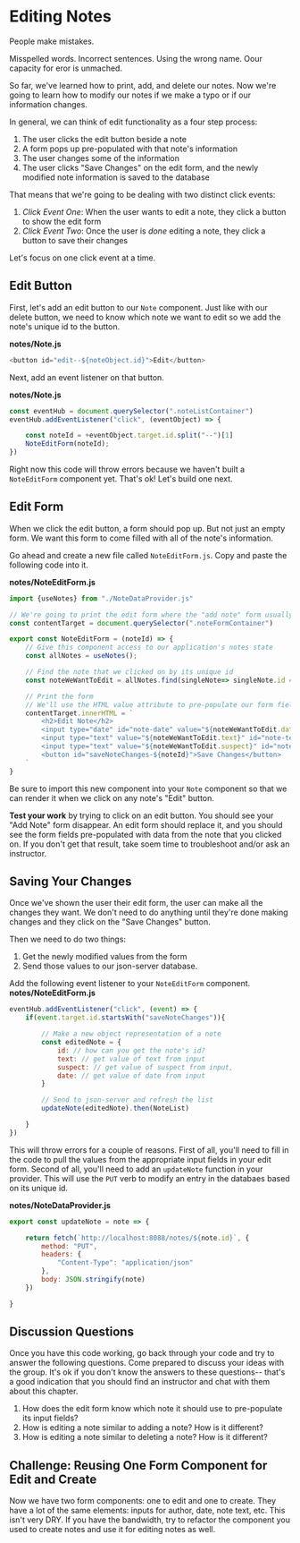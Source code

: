 # Editing Notes


People make mistakes.

Misspelled words. Incorrect sentences. Using the wrong name. Oour capacity for eror is unmached.

So far, we've learned how to print, add, and delete our notes. Now we're going to learn how to modify our notes if we make a typo or if our information changes.

In general, we can think of edit functionality as a four step process:

1. The user clicks the edit button beside a note
2. A form pops up pre-populated with that note's information
3. The user changes some of the information
4. The user clicks "Save Changes" on the edit form, and the newly modified note information is saved to the database

That means that we're going to be dealing with two distinct click events:

1. _Click Event One_: When the user wants to edit a note, they click a button to show the edit form
2. _Click Event Two_: Once the user is _done_ editing a note, they click a button to save their changes

Let's focus on one click event at a time.

## Edit Button
First, let's add an edit button to our `Note` component. Just like with our delete button, we need to know which note we want to edit so we add the note's unique id to the button.

**notes/Note.js**
```js
<button id="edit--${noteObject.id}">Edit</button>
```
Next, add an event listener on that button.

**notes/Note.js**
```js
const eventHub = document.querySelector(".noteListContainer")
eventHub.addEventListener("click", (eventObject) => {

    const noteId = +eventObject.target.id.split("--")[1]
    NoteEditForm(noteId);
})
```
Right now this code will throw errors because we haven't built a `NoteEditForm` component yet. That's ok! Let's build one next.

## Edit Form
When we click the edit button, a form should pop up. But not just an empty form. We want this form to come filled with all of the note's information.

Go ahead and create a new file called `NoteEditForm.js`. Copy and paste the following code into it.

**notes/NoteEditForm.js**
```js
import {useNotes} from "./NoteDataProvider.js"

// We're going to print the edit form where the "add note" form usually goes. We could move it around on the page by changing our content target.
const contentTarget = document.querySelector(".noteFormContainer")

export const NoteEditForm = (noteId) => {
    // Give this component access to our application's notes state
    const allNotes = useNotes();

    // Find the note that we clicked on by its unique id
    const noteWeWantToEdit = allNotes.find(singleNote=> singleNote.id === noteId)

    // Print the form
    // We'll use the HTML value attribute to pre-populate our form fields with the note's info
    contentTarget.innerHTML = `
        <h2>Edit Note</h2>
        <input type="date" id="note-date" value="${noteWeWantToEdit.date}" />
        <input type="text" value="${noteWeWantToEdit.text}" id="note-text" />
        <input type="text" value="${noteWeWantToEdit.suspect}" id="note-suspect" />
        <button id="saveNoteChanges-${noteId}">Save Changes</button>
    `
}
```
Be sure to import this new component into your `Note` component so that we can render it when we click on any note's "Edit" button.

**Test your work** by trying to click on an edit button. You should see your "Add Note" form disappear. An edit form should replace it, and you should see the form fields pre-populated with data from the note that you clicked on. If you don't get that result, take soem time to troubleshoot and/or ask an instructor.

## Saving Your Changes
Once we've shown the user their edit form, the user can make all the changes they want. We don't need to do anything until they're done making changes and they click on the "Save Changes" button.

Then we need to do two things:

1. Get the newly modified values from the form
2. Send those values to our json-server database.

Add the following event listener to your `NoteEditForm` component.
**notes/NoteEditForm.js**
```js
eventHub.addEventListener("click", (event) => {
    if(event.target.id.startsWith("saveNoteChanges")){

        // Make a new object representation of a note
        const editedNote = {
            id: // how can you get the note's id?
            text: // get value of text from input
            suspect: // get value of suspect from input,
            date: // get value of date from input
        }

        // Send to json-server and refresh the list
        updateNote(editedNote).then(NoteList)

    }
})
```
This will throw errors for a couple of reasons. First of all, you'll need to fill in the code to pull the values from the appropriate input fields in your edit form. Second of all, you'll need to add an `updateNote` function in your provider. This will use the `PUT` verb to modify an entry in the databaes based on its unique id.

**notes/NoteDataProvider.js**
```js
export const updateNote = note => {

    return fetch(`http://localhost:8088/notes/${note.id}`, {
        method: "PUT",
        headers: {
            "Content-Type": "application/json"
        },
        body: JSON.stringify(note)
    })

}
```

## Discussion Questions
Once you have this code working, go back through your code and try to answer the following questions. Come prepared to discuss your ideas with the group. It's ok if you don't know the answers to these questions-- that's a good indication that you should find an instructor and chat with them about this chapter.
1. How does the edit form know which note it should use to pre-populate its input fields?
2. How is editing a note similar to adding a note? How is it different?
3. How is editing a note similar to deleting a note? How is it different?


## Challenge: Reusing One Form Component for Edit and Create

Now we have two form components: one to edit and one to create. They have a lot of the same elements: inputs for author, date, note text, etc. This isn't very DRY. If you have the bandwidth, try to refactor the component you used to create notes and use it for editing notes as well.



